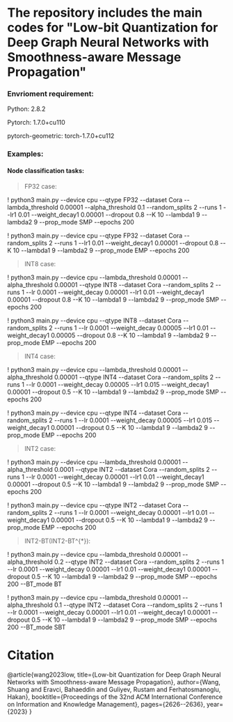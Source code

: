 # The repository includes the main codes for "Low-bit Quantization for Deep Graph Neural Networks with Smoothness-aware Message Propagation"

### Envrioment requirement:

Python: 2.8.2

Pytorch: 1.7.0+cu110

pytorch-geometric: torch-1.7.0+cu112


### Examples:
 
#### Node classification tasks:
>FP32 case:

! python3 main.py --device cpu --qtype FP32  --dataset Cora --lambda_threshold 0.00001 --alpha_threshold 0.1 --random_splits 2 --runs 1 --lr1 0.01 --weight_decay1 0.00001 --dropout 0.8 --K 10 --lambda1 9 --lambda2 9  --prop_mode SMP --epochs 200 

! python3 main.py --device cpu --qtype FP32  --dataset Cora --random_splits 2 --runs 1 --lr1 0.01 --weight_decay1 0.00001 --dropout 0.8 --K 10 --lambda1 9 --lambda2 9  --prop_mode EMP --epochs 200 

>INT8 case:

! python3 main.py --device cpu --lambda_threshold 0.00001 --alpha_threshold 0.00001 --qtype INT8 --dataset Cora --random_splits 2 --runs 1 --lr 0.0001 --weight_decay 0.00001 --lr1 0.01 --weight_decay1 0.00001 --dropout 0.8 --K 10 --lambda1 9 --lambda2 9  --prop_mode SMP --epochs 200 

! python3 main.py --device cpu --qtype INT8 --dataset Cora --random_splits 2 --runs 1 --lr 0.0001 --weight_decay 0.00005 --lr1 0.01 --weight_decay1 0.00005 --dropout 0.8 --K 10 --lambda1 9 --lambda2 9  --prop_mode EMP --epochs 200 

>INT4 case:

! python3 main.py --device cpu --lambda_threshold 0.00001 --alpha_threshold 0.00001 --qtype INT4  --dataset Cora --random_splits 2 --runs 1 --lr 0.0001 --weight_decay 0.00005 --lr1 0.015 --weight_decay1 0.00001 --dropout 0.5 --K 10 --lambda1 9 --lambda2 9  --prop_mode SMP --epochs 200

! python3 main.py --device cpu --qtype INT4 --dataset Cora --random_splits 2 --runs 1 --lr 0.0001 --weight_decay 0.00005 --lr1 0.015 --weight_decay1 0.00001 --dropout 0.5 --K 10 --lambda1 9 --lambda2 9  --prop_mode EMP --epochs 200

>INT2 case:

! python3 main.py --device cpu --lambda_threshold 0.00001 --alpha_threshold 0.0001 --qtype INT2 --dataset Cora --random_splits 2 --runs 1 --lr 0.0001 --weight_decay 0.00001 --lr1 0.01 --weight_decay1 0.00001 --dropout 0.5 --K 10 --lambda1 9 --lambda2 9  --prop_mode SMP --epochs 200 

! python3 main.py --device cpu --qtype INT2 --dataset Cora --random_splits 2 --runs 1 --lr 0.0001 --weight_decay 0.00001 --lr1 0.01 --weight_decay1 0.00001 --dropout 0.5 --K 10 --lambda1 9 --lambda2 9  --prop_mode EMP --epochs 200 


>INT2-BT(INT2-BT^{*}):

! python3 main.py --device cpu --lambda_threshold 0.00001 --alpha_threshold 0.2 --qtype INT2 --dataset Cora --random_splits 2 --runs 1 --lr 0.0001 --weight_decay 0.00001 --lr1 0.01 --weight_decay1 0.00001 --dropout 0.5 --K 10 --lambda1 9 --lambda2 9  --prop_mode SMP --epochs 200 --BT_mode BT

! python3 main.py --device cpu --lambda_threshold 0.00001 --alpha_threshold 0.1 --qtype INT2 --dataset Cora --random_splits 2 --runs 1 --lr 0.0001 --weight_decay 0.00001 --lr1 0.01 --weight_decay1 0.00001 --dropout 0.5 --K 10 --lambda1 9 --lambda2 9  --prop_mode SMP --epochs 200  --BT_mode SBT

# Citation

@article{wang2023low,
  title={Low-bit Quantization for Deep Graph Neural Networks with Smoothness-aware Message Propagation},
  author={Wang, Shuang and Eravci, Bahaeddin and Guliyev, Rustam and Ferhatosmanoglu, Hakan},
  booktitle={Proceedings of the 32nd ACM International Conference on Information and Knowledge Management},
  pages={2626--2636},
  year={2023}
}


